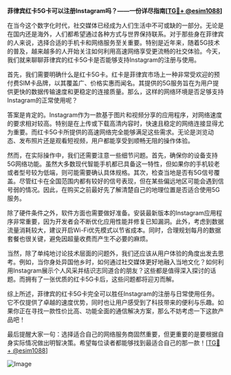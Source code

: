 **菲律宾红卡5G卡可以注册Instagram吗？——一份详尽指南[[TG💪+ @esim1088](https://t.me/s/esim1088)]**

在当今这个数字化时代，社交媒体已经成为人们生活中不可或缺的一部分。无论是在国内还是海外，人们都希望通过各种方式与世界保持联系。对于那些身在菲律宾的人来说，选择合适的手机卡和网络服务至关重要。特别是近年来，随着5G技术的普及，越来越多的人开始关注如何利用高速网络享受更流畅的社交体验。今天，我们就来聊聊菲律宾的红卡5G卡是否能够支持Instagram的注册与使用。

首先，我们需要明确什么是红卡5G卡。红卡是菲律宾市场上一种非常受欢迎的预付费SIM卡品牌，以其覆盖广、价格实惠而闻名。其提供的5G服务旨在为用户提供更快的数据传输速度和更稳定的连接质量。那么，这样的网络环境是否足够支持Instagram的正常使用呢？

答案是肯定的。Instagram作为一款基于图片和视频分享的应用程序，对网络速度的要求相对较高。特别是在上传或下载高清内容时，快速且稳定的网络连接显得尤为重要。而红卡5G卡所提供的高速网络完全能够满足这些需求。无论是浏览动态、发布照片还是观看短视频，用户都能享受到顺畅无阻的操作体验。

然而，在实际操作中，我们还需要注意一些细节问题。首先，确保你的设备支持5G网络功能。虽然大多数现代智能手机都已具备这一特性，但如果你的手机较老或者型号较为低端，则可能需要确认具体规格。其次，检查当地是否有5G信号覆盖。尽管红卡在全国范围内都有较好的信号表现，但在某些偏远地区可能会遇到信号弱的情况。因此，在购买之前最好先了解清楚自己的地理位置是否适合使用5G服务。

除了硬件条件之外，软件方面也需要做好准备。安装最新版本的Instagram应用程序非常重要，因为开发者会不断优化应用性能并修复已知漏洞。此外，考虑到数据流量消耗较大，建议开启Wi-Fi优先模式以节省成本。同时，合理规划每月的数据套餐也很关键，避免因超量收费而产生不必要的麻烦。

当然，除了单纯地讨论技术层面的问题外，我们还应该从用户体验的角度出发去思考。例如，当你身处异国他乡时，如何通过社交媒体更好地融入当地文化？如何利用Instagram展示个人风采并结识志同道合的朋友？这些都是值得深入探讨的话题。而拥有了一张优质的红卡5G卡后，这些问题都将迎刃而解。

综上所述，菲律宾的红卡5G卡完全可以胜任Instagram的注册与日常使用任务。它不仅提供了卓越的速度优势，同时也让用户感受到了科技带来的便利与乐趣。如果你正在寻找一款性价比高、功能全面的通信解决方案，那么不妨考虑一下这款产品吧！

最后提醒大家一句：选择适合自己的网络服务商固然重要，但更重要的是要根据自身实际情况做出明智决策。希望每位读者都能够找到最适合自己的那一款！[[TG💪+ @esim1088](https://t.me/s/esim1088)] 

![Image](https://i.postimg.cc/4NQfJmqS/Snipaste-2025-05-13-00-14-12.png)